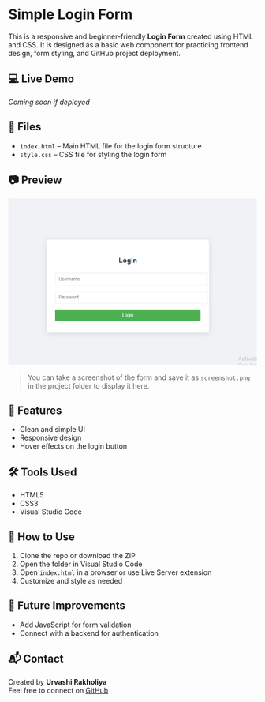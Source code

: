 # Simple Login Form

This is a responsive and beginner-friendly **Login Form** created using HTML and CSS. It is designed as a basic web component for practicing frontend design, form styling, and GitHub project deployment.

## 💻 Live Demo

*Coming soon if deployed*

## 📁 Files

- `index.html` – Main HTML file for the login form structure
- `style.css` – CSS file for styling the login form


## 📷 Preview

![Login Form Screenshot](screenshot.png)

> You can take a screenshot of the form and save it as `screenshot.png` in the project folder to display it here.

## 🔧 Features

- Clean and simple UI
- Responsive design
- Hover effects on the login button

## 🛠️ Tools Used

- HTML5
- CSS3
- Visual Studio Code

## 🚀 How to Use

1. Clone the repo or download the ZIP
2. Open the folder in Visual Studio Code
3. Open `index.html` in a browser or use Live Server extension
4. Customize and style as needed

## 📌 Future Improvements

- Add JavaScript for form validation
- Connect with a backend for authentication

## 📬 Contact

Created by **Urvashi Rakholiya**  
Feel free to connect on [GitHub](https://github.com/Urvashi80)